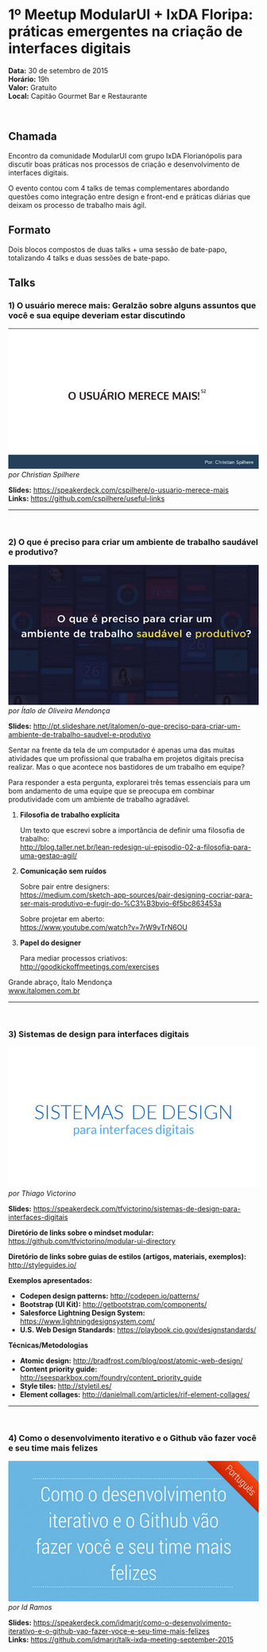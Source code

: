 # 1º Meetup ModularUI + IxDA Floripa: práticas emergentes na criação de interfaces digitais

**Data:** 30 de setembro de 2015  
**Horário:** 19h  
**Valor:** Gratuito  
**Local:** Capitão Gourmet Bar e Restaurante

<br/>

## Chamada
Encontro da comunidade ModularUI com grupo IxDA Florianópolis para discutir boas práticas nos processos de criação e desenvolvimento de interfaces digitais.

O evento contou com 4 talks de temas complementares abordando questões como integração entre design e front-end e práticas diárias que deixam os processo de trabalho mais ágil.

## Formato
Dois blocos compostos de duas talks + uma sessão de bate-papo, totalizando 4 talks e duas sessões de bate-papo.


## Talks

### 1) O usuário merece mais: Geralzão sobre alguns assuntos que você e sua equipe deveriam estar discutindo
![image](images/2015-09-30/christian_talk_cover.jpg)  
*por Christian Spilhere*

**Slides:** https://speakerdeck.com/cspilhere/o-usuario-merece-mais  
**Links:** https://github.com/cspilhere/useful-links

***
<br/>

### 2) O que é preciso para criar um ambiente de trabalho saudável e produtivo?
![image](images/2015-09-30/italomen_talk_cover.jpg)  
*por Ítalo de Oliveira Mendonça*

**Slides:** http://pt.slideshare.net/italomen/o-que-preciso-para-criar-um-ambiente-de-trabalho-saudvel-e-produtivo  

Sentar na frente da tela de um computador é apenas uma das muitas atividades que um profissional que trabalha em projetos digitais precisa realizar. Mas o que acontece nos bastidores de um trabalho em equipe?

Para responder a esta pergunta, explorarei três temas essenciais para um bom andamento de uma equipe que se preocupa em combinar produtividade com um ambiente de trabalho agradável.

1. **Filosofia de trabalho explícita**

	Um texto que escrevi sobre a importância de definir uma filosofia de trabalho:  
http://blog.taller.net.br/lean-redesign-ui-episodio-02-a-filosofia-para-uma-gestao-agil/

2. **Comunicação sem ruídos**

	Sobre pair entre designers:  
https://medium.com/sketch-app-sources/pair-designing-cocriar-para-ser-mais-produtivo-e-fugir-do-%C3%B3bvio-6f5bc863453a

	Sobre projetar em aberto:  
https://www.youtube.com/watch?v=7rW9vTrN6OU

3. **Papel do designer**  

	Para mediar processos criativos:  
http://goodkickoffmeetings.com/exercises

Grande abraço, Ítalo Mendonça  
www.italomen.com.br


***
<br/>

### 3) Sistemas de design para interfaces digitais
![image](images/2015-09-30/thiago_talk_cover.jpg)  
*por Thiago Victorino*

**Slides:** https://speakerdeck.com/tfvictorino/sistemas-de-design-para-interfaces-digitais  

**Diretório de links sobre o mindset modular:** https://github.com/tfvictorino/modular-ui-directory

**Diretório de links sobre guias de estilos (artigos, materiais, exemplos):** http://styleguides.io/

**Exemplos apresentados:**

* **Codepen design patterns:** http://codepen.io/patterns/  
* **Bootstrap (UI Kit):** http://getbootstrap.com/components/  
* **Salesforce Lightning Design System:** https://www.lightningdesignsystem.com/  
* **U.S. Web Design Standards:** https://playbook.cio.gov/designstandards/

**Técnicas/Metodologias**

* **Atomic design:** http://bradfrost.com/blog/post/atomic-web-design/
* **Content priority guide:** http://seesparkbox.com/foundry/content_priority_guide
* **Style tiles:** http://styletil.es/
* **Element collages:** http://danielmall.com/articles/rif-element-collages/

***  
<br/>

### 4) Como o desenvolvimento iterativo e o Github vão fazer você e seu time mais felizes  
![image](images/2015-09-30/id_talk_cover.jpg)  
*por Id Ramos*

**Slides:** https://speakerdeck.com/idmarjr/como-o-desenvolvimento-iterativo-e-o-github-vao-fazer-voce-e-seu-time-mais-felizes  
**Links:** https://github.com/idmarjr/talk-ixda-meeting-september-2015
